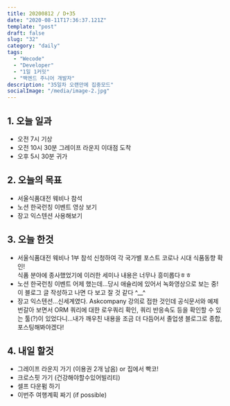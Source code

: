 ```yaml
---
title: 20200812 / D+35
date: "2020-08-11T17:36:37.121Z"
template: "post"
draft: false
slug: "32"
category: "daily"
tags:
  - "Wecode"
  - "Developer"
  - "1일 1커밋"
  - "백엔드 주니어 개발자"
description: "35일차 오랜만에 집중모드"
socialImage: "/media/image-2.jpg"
---
```


## 1. 오늘 일과

- 오전 7시 기상
- 오전 10시 30분 그레이프 라운지 이대점 도착
- 오후 5시 30분 귀가

## 2. 오늘의 목표

- 서울식품대전 웨비나 참석
- 노션 한국런칭 이벤트 영상 보기
- 장고 익스텐션 사용해보기

## 3. 오늘 한것

- 서울식품대전 웨비나 1부 참석 신청하여 각 국가별 포스트 코로나 시대 식품동향 확인!
  </br> 식품 분야에 종사했었기에 이러한 세미나 내용은 너무나 흥미롭다ㅎㅎ
- 노션 한국런칭 이벤트 어제 했는데...당시 애슐리에 있어서 녹화영상으로 보는 중!
  </br> 이 블로그 글 작성하고 나면 다 보고 잘 것 같다 ^\_\_^
- 장고 익스텐션...신세계였다. Askcompany 강의로 접한 것인데 공식문서와 예제 번갈아 보면서
  ORM 쿼리에 대한 로우쿼리 확인, 쿼리 반응속도 등을 확인할 수 있는 툴(?)이 있었다니...내가 깨우친 내용을 조금 더 다듬어서 졸업생 블로그로 종합, 포스팅해봐야겠다!

## 4. 내일 할것

- 그레이프 라운지 가기 (이용권 2개 남음) or 집에서 빡코!
- 크로스핏 가기 (건강해야할수있어빌리티)
- 셀프 다운펌 하기
- 이번주 여행계획 짜기 (if possible)
